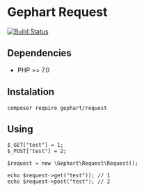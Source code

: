 Gephart Request
===

[![Build Status](https://travis-ci.org/gephart/request.svg?branch=master)](https://travis-ci.org/gephart/request)

Dependencies
---
 - PHP >= 7.0

Instalation
---

```
composer require gephart/request
```

Using
---
```
$_GET["test"] = 1;
$_POST["test"] = 2;

$request = new \Gephart\Request\Request();

echo $request->get("test")); // 1
echo $request->post("test"); // 2
```